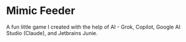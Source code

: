 # Mimic Feeder

A fun little game I created with the help of AI - Grok, Copilot, Google AI Studio (Claude), and Jetbrains Junie.
